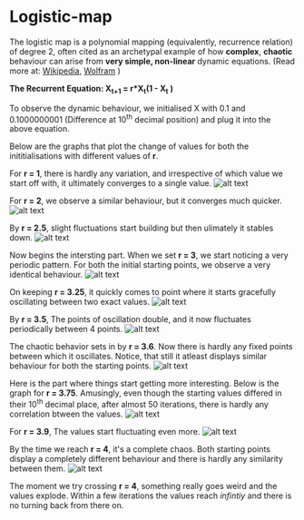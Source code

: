 # Logistic-map


The logistic map is a polynomial mapping (equivalently, recurrence relation) of degree 2, often cited as an archetypal example of how **complex**, **chaotic** behaviour can arise from **very simple, non-linear** dynamic equations. (Read more at: 
[Wikipedia](https://en.wikipedia.org/wiki/Logistic_map),
[Wolfram](http://mathworld.wolfram.com/LogisticMap.html) )

 **The Recurrent Equation: X<sub>t+1</sub> = r*X<sub>t</sub>(1 - X<sub>t</sub> )**

To observe the dynamic behaviour, we initialised X with 0.1 and 0.1000000001 (Difference at 10<sup>th</sup> decimal position) and plug it into the above equation.

Below are the graphs that plot the change of values for both the inititialisations with different values of **r**.

For **r = 1**, there is hardly any variation, and irrespective of which value we start off with, it ultimately converges to a single value.
![alt text](https://github.com/yashchandak/Logistic-map/blob/master/images/r1.png "Logo Title Text 1")


For **r = 2**, we observe a similar behaviour, but it converges much quicker.
![alt text](https://github.com/yashchandak/Logistic-map/blob/master/images/r2.png "Logo Title Text 1")


By **r = 2.5**, slight fluctuations start building but then ulimately it stables down.
![alt text](https://github.com/yashchandak/Logistic-map/blob/master/images/r2.5.png "Logo Title Text 1")


Now begins the intersting part.
When we set **r = 3**, we start noticing a very periodic pattern. For both the initial starting points, we observe a very identical behaviour.
![alt text](https://github.com/yashchandak/Logistic-map/blob/master/images/r3.png "Logo Title Text 1")


On keeping **r = 3.25**, it quickly comes to point where it starts gracefully oscillating between two exact values.
![alt text](https://github.com/yashchandak/Logistic-map/blob/master/images/r3.25.png "Logo Title Text 1")


By **r = 3.5**, The points of oscillation double, and it now fluctuates periodically between 4 points.
![alt text](https://github.com/yashchandak/Logistic-map/blob/master/images/r3.5.png "Logo Title Text 1")


The chaotic behavior sets in by **r = 3.6**. Now there is hardly any fixed points between which it oscillates. Notice, that still it atleast displays similar behaviour for both the starting points.
![alt text](https://github.com/yashchandak/Logistic-map/blob/master/images/r3.6.png "Logo Title Text 1")


Here is the part where things start getting more interesting. Below is the graph for **r = 3.75**. Amusingly, even though the starting values differed in their 10<sup>th</sup> decimal place, after almost 50 iterations, there is hardly any correlation btween the values.
![alt text](https://github.com/yashchandak/Logistic-map/blob/master/images/r3.75.png "Logo Title Text 1")


For **r = 3.9**, The values start fluctuating even more.
![alt text](https://github.com/yashchandak/Logistic-map/blob/master/images/r3.9.png "Logo Title Text 1")


By the time we reach **r = 4**, it's a complete chaos. Both starting points display a completely different behaviour and there is hardly any similarity between them.
![alt text](https://github.com/yashchandak/Logistic-map/blob/master/images/r4.png "Logo Title Text 1")


The moment we try crossing **r = 4**,  something really goes weird and the values explode. Within a few iterations the values reach *infintiy* and there is no turning back from there on.

